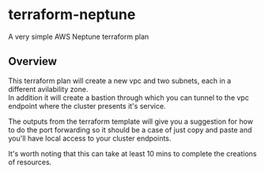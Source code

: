 # terraform-neptune
A very simple AWS Neptune terraform plan

## Overview

This terraform plan will create a new vpc and two subnets, each in a different avilability zone.  
In addition it will create a bastion through which you can tunnel to the vpc endpoint where the cluster presents it's service.

The outputs from the terraform template will give you a suggestion for how to do the port forwarding so it should be a case of 
just copy and paste and you'll have local access to your cluster endpoints.

It's worth noting that this can take at least 10 mins to complete the creations of resources. 
